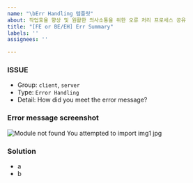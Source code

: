 ```yaml
---
name: "\bErr Handling 템플릿"
about: 작업효율 향상 및 원활한 의사소통을 위한 오류 처리 프로세스 공유
title: "[FE or BE/EH] Err Summary"
labels: ''
assignees: ''

---
```


### ISSUE
- Group:  `client`, `server`
- Type: `Error Handling`
- Detail: How did you meet the error message?

### Error message screenshot
![Module not found You attempted to import img1 jpg](https://user-images.githubusercontent.com/69231817/168509604-7215e9fc-6991-4427-a8e0-58613a6e3c61.png)


### Solution
- a
- b
